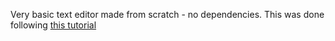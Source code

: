 Very basic text editor made from scratch - no dependencies. 
This was done following [this tutorial](https://viewsourcecode.org/snaptoken/kilo/index.html)
